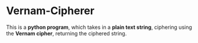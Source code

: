 # Vernam-Cipherer
This is a **python program**, which takes in a **plain text string**, ciphering using the **Vernam cipher**, returning the ciphered string.
